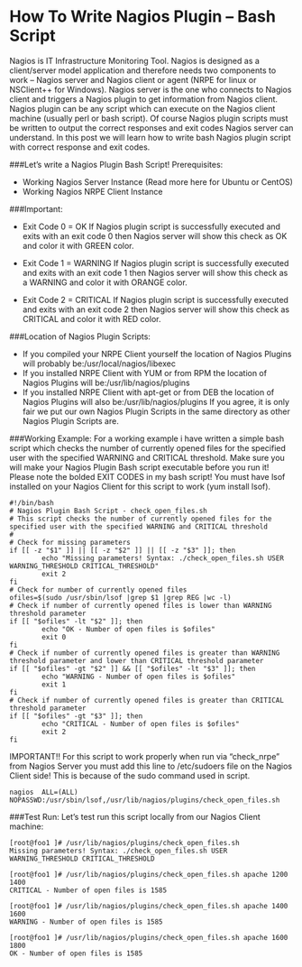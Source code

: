 # How To Write Nagios Plugin – Bash Script

Nagios is IT Infrastructure Monitoring Tool. Nagios is designed as a client/server model application and therefore needs two components to work – Nagios server and Nagios client or agent (NRPE for linux or NSClient++ for Windows). Nagios server is the one who connects to Nagios client and triggers a Nagios plugin to get information from Nagios client. Nagios plugin can be any script which can execute on the Nagios client machine (usually perl or bash script). Of course Nagios plugin scripts must be written to output the correct responses and exit codes Nagios server can understand. In this post we will learn how to write bash Nagios plugin script with correct response and exit codes.

###Let’s write a Nagios Plugin Bash Script!
Prerequisites:
* Working Nagios Server Instance (Read more here for Ubuntu or CentOS)
* Working Nagios NRPE Client Instance

###Important:
* Exit Code 0 = OK
If Nagios plugin script is successfully executed and exits with an exit code 0 then Nagios server will show this check as OK and color it with GREEN color.

* Exit Code 1 = WARNING
If Nagios plugin script is successfully executed and exits with an exit code 1 then Nagios server will show this check as a WARNING and color it with ORANGE color.

* Exit Code 2 = CRITICAL
If Nagios plugin script is successfully executed and exits with an exit code 2 then Nagios server will show this check as CRITICAL and color it with RED color.

###Location of Nagios Plugin Scripts:
* If you compiled your NRPE Client yourself the location of Nagios Plugins will probably be:/usr/local/nagios/libexec
* If you installed NRPE Client with YUM or from RPM the location of Nagios Plugins will be:/usr/lib/nagios/plugins
* If you installed NRPE Client with apt-get or from DEB the location of Nagios Plugins will also be:/usr/lib/nagios/plugins
If you agree, it is only fair we put our own Nagios Plugin Scripts in the same directory as other Nagios Plugin Scripts are.

###Working Example:
For a working example i have written a simple bash script which checks the number of currently opened files for the specified user with the specified WARNING and CRITICAL threshold. Make sure you will make your Nagios Plugin Bash script executable before you run it! Please note the bolded EXIT CODES in my bash script! You must have lsof installed on your Nagios Client for this script to work (yum install lsof).

```
#!/bin/bash
# Nagios Plugin Bash Script - check_open_files.sh
# This script checks the number of currently opened files for the specified user with the specified WARNING and CRITICAL threshold
#
# Check for missing parameters
if [[ -z "$1" ]] || [[ -z "$2" ]] || [[ -z "$3" ]]; then
        echo "Missing parameters! Syntax: ./check_open_files.sh USER WARNING_THRESHOLD CRITICAL_THRESHOLD"
        exit 2
fi
# Check for number of currently opened files
ofiles=$(sudo /usr/sbin/lsof |grep $1 |grep REG |wc -l)
# Check if number of currently opened files is lower than WARNING threshold parameter
if [[ "$ofiles" -lt "$2" ]]; then
        echo "OK - Number of open files is $ofiles"
        exit 0
fi
# Check if number of currently opened files is greater than WARNING threshold parameter and lower than CRITICAL threshold parameter
if [[ "$ofiles" -gt "$2" ]] && [[ "$ofiles" -lt "$3" ]]; then
        echo "WARNING - Number of open files is $ofiles"
        exit 1
fi
# Check if number of currently opened files is greater than CRITICAL threshold parameter
if [[ "$ofiles" -gt "$3" ]]; then
        echo "CRITICAL - Number of open files is $ofiles"
        exit 2
fi
```

IMPORTANT!! For this script to work properly when run via “check_nrpe” from Nagios Server you must add this line to /etc/sudoers file on the Nagios Client side! This is because of the sudo command used in script.

```
nagios  ALL=(ALL)     NOPASSWD:/usr/sbin/lsof,/usr/lib/nagios/plugins/check_open_files.sh
```

###Test Run:
Let’s test run this script locally from our Nagios Client machine:
```
[root@foo1 ]# /usr/lib/nagios/plugins/check_open_files.sh
Missing parameters! Syntax: ./check_open_files.sh USER WARNING_THRESHOLD CRITICAL_THRESHOLD

[root@foo1 ]# /usr/lib/nagios/plugins/check_open_files.sh apache 1200 1400
CRITICAL - Number of open files is 1585

[root@foo1 ]# /usr/lib/nagios/plugins/check_open_files.sh apache 1400 1600
WARNING - Number of open files is 1585

[root@foo1 ]# /usr/lib/nagios/plugins/check_open_files.sh apache 1600 1800
OK - Number of open files is 1585
```

